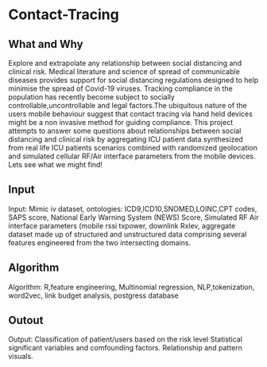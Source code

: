 # Contact-Tracing

## What and Why
Explore and extrapolate any relationship between social distancing and clinical risk. Medical literature and science of spread of communicable diseases provides support for social distancing regulations designed to help minimise the spread of Covid-19 viruses. Tracking compliance in the population has recently become subject to socially controllable,uncontrollable and legal factors.The ubiquitous nature of the users mobile behaviour suggest that contact tracing via hand held devices might be a non invasive method for guiding compliance. This project attempts to answer some questions about relationships between social distancing and clinical risk by aggregating ICU patient data synthesized from real life ICU patients scenarios combined with randomized geolocation and simulated cellular RF/Air interface parameters from the mobile devices. Lets see what we might find!


## Input
Input: Mimic iv dataset, ontologies: ICD9,ICD10,SNOMED,LOINC,CPT codes, SAPS score, National Early Warning System (NEWS) Score, Simulated RF Air interface parameters (mobile rssi txpower, downlink Rxlev, aggregate dataset made up of structured and unstructured data comprising several features engineered from the two intersecting domains.


## Algorithm
Algorithm: R,feature engineering, Multinomial regression, NLP,tokenization, word2vec, link budget analysis, postgress database


## Outout
Output: Classification of patient/users based on the risk level
Statistical significant variables and comfounding factors.
Relationship and pattern  visuals.
